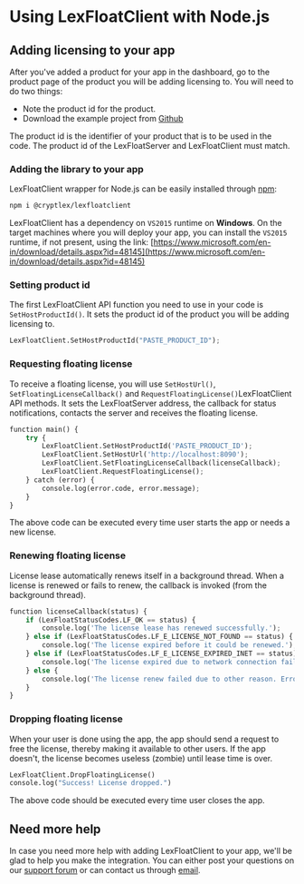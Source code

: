# Using LexFloatClient with Node.js

## Adding licensing to your app

After you've added a product for your app in the dashboard, go to the product page of the product you will be adding licensing to. You will need to do two things:

* Note the product id for the product.
* Download the example project from [Github](https://github.com/cryptlex/lexfloatclient-js/tree/master/examples)

The product id is the identifier of your product that is to be used in the code. The product id of the LexFloatServer and LexFloatClient must match.

### Adding the library to your app

LexFloatClient wrapper for Node.js can be easily installed through [npm](https://www.npmjs.com/package/@cryptlex/lexfloatclient):

```bash
npm i @cryptlex/lexfloatclient 
```

LexFloatClient has a dependency on `VS2015` runtime on **Windows**. On the target machines where you will deploy your app, you can install the `VS2015` runtime, if not present, using the link: [https://www.microsoft.com/en-in/download/details.aspx?id=48145](https://www.microsoft.com/en-in/download/details.aspx?id=48145)

### Setting product id

The first LexFloatClient API function you need to use in your code is `SetHostProductId()`. It sets the product id of the product you will be adding licensing to. 

```python
LexFloatClient.SetHostProductId("PASTE_PRODUCT_ID");
```

### Requesting floating license

To receive a floating license, you will use `SetHostUrl()`, `SetFloatingLicenseCallback()` and `RequestFloatingLicense()`LexFloatClient API methods. It sets the LexFloatServer address, the callback for status notifications, contacts the server and receives the floating license.

```python
function main() {
	try {
		LexFloatClient.SetHostProductId('PASTE_PRODUCT_ID');
		LexFloatClient.SetHostUrl('http://localhost:8090');
		LexFloatClient.SetFloatingLicenseCallback(licenseCallback);
		LexFloatClient.RequestFloatingLicense();
	} catch (error) {
		console.log(error.code, error.message);
	}
}
```

The above code can be executed every time user starts the app or needs a new license.

### Renewing floating license

License lease automatically renews itself in a background thread. When a license is renewed or fails to renew, the callback is invoked \(from the background thread\).

```python
function licenseCallback(status) {
	if (LexFloatStatusCodes.LF_OK == status) {
		console.log('The license lease has renewed successfully.');
	} else if (LexFloatStatusCodes.LF_E_LICENSE_NOT_FOUND == status) {
		console.log('The license expired before it could be renewed.');
	} else if (LexFloatStatusCodes.LF_E_LICENSE_EXPIRED_INET == status) {
		console.log('The license expired due to network connection failure.');
	} else {
		console.log('The license renew failed due to other reason. Error code: ', status);
	}
}
```

### Dropping floating license

When your user is done using the app, the app should send a request to free the license, thereby making it available to other users. If the app doesn't, the license becomes useless \(zombie\) until lease time is over.

```python
LexFloatClient.DropFloatingLicense()
console.log("Success! License dropped.")
```

The above code should be executed every time user closes the app.

## Need more help

In case you need more help with adding LexFloatClient to your app, we'll be glad to help you make the integration. You can either post your questions on our [support forum](https://forums.cryptlex.com) or can contact us through [email](mailto:support@cryptlex.com?Subject=Using%20LexFloatClient).

